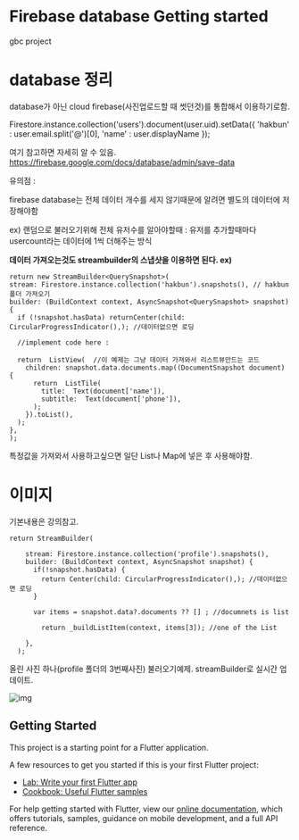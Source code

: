 # Firebase database Getting started

gbc project

# database 정리

database가 아닌 cloud firebase(사진업로드할 때 썻던것)를 통합해서 이용하기로함.

Firestore.instance.collection('users').document(user.uid).setData({
'hakbun' : user.email.split('@')[0],
'name' : user.displayName
});


  
  
여기 참고하면 자세히 알 수 있음.
https://firebase.google.com/docs/database/admin/save-data


유의점 :

firebase database는 전체 데이터 개수를 세지 않기때문에 알려면 별도의 데이터에 저장해야함

ex) 랜덤으로 불러오기위해 전체 유저수를 알아야할때 : 유저를 추가할때마다 usercount라는 데이터에 1씩 더해주는 방식

**데이터 가져오는것도 streambuilder의 스냅샷을 이용하면 된다. ex)**

  ```
  return new StreamBuilder<QuerySnapshot>(
  stream: Firestore.instance.collection('hakbun').snapshots(), // hakbun 폴더 가져오기
  builder: (BuildContext context, AsyncSnapshot<QuerySnapshot> snapshot) {
    if (!snapshot.hasData) returnCenter(child: CircularProgressIndicator(),); //데이터없으면 로딩
    
    //implement code here :
    
    return  ListView(  //이 예제는 그냥 데이터 가져와서 리스트뷰만드는 코드
      children: snapshot.data.documents.map((DocumentSnapshot document) {
        return  ListTile(
          title:  Text(document['name']),
          subtitle:  Text(document['phone']),
        );
      }).toList(),
    );
  },
);
  ```

특정값을 가져와서 사용하고싶으면 일단 List나 Map에 넣은 후 사용해야함.

# 이미지

기본내용은 강의참고.

  ```
  return StreamBuilder(

      stream: Firestore.instance.collection('profile').snapshots(),
      builder: (BuildContext context, AsyncSnapshot snapshot) {
        if(!snapshot.hasData) {
          return Center(child: CircularProgressIndicator(),); //데이터없으면 로딩
        }

        var items = snapshot.data?.documents ?? [] ; //documnets is list

          return _buildListItem(context, items[3]); //one of the List

      },
    );
  ```
  올린 사진 하나(profile 폴더의 3번째사진) 불러오기예제.  streamBuilder로 실시간 업데이트.
  
  ![img](https://postfiles.pstatic.net/MjAxOTA3MjlfOTYg/MDAxNTY0MzQ2NzI3MDMw.NrazE_dq3vUSqLBx2tOajTk1cEOlJUfZ1P3XRWB5y88g.mUU2E1_uLOYrv5I7RKLI-rgV2ew9Nu47DTITZzDwb5sg.PNG.potenpanda/SE-acfc9b08-56f2-4c7e-99f7-a95bef2ddc56.png?type=w773)

                      
                      

## Getting Started

This project is a starting point for a Flutter application.

A few resources to get you started if this is your first Flutter project:

- [Lab: Write your first Flutter app](https://flutter.dev/docs/get-started/codelab)
- [Cookbook: Useful Flutter samples](https://flutter.dev/docs/cookbook)

For help getting started with Flutter, view our
[online documentation](https://flutter.dev/docs), which offers tutorials,
samples, guidance on mobile development, and a full API reference.
